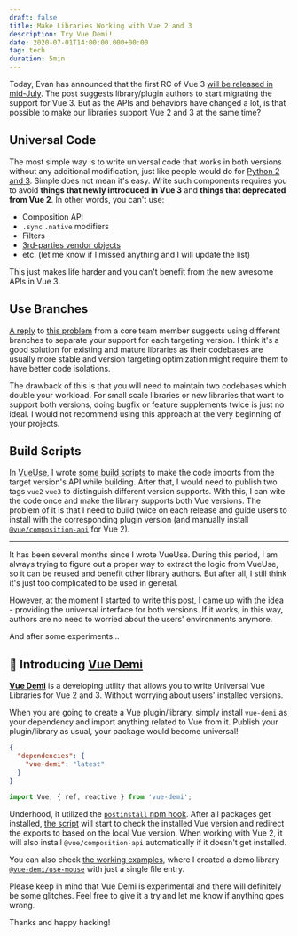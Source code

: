 ```yaml
---
draft: false
title: Make Libraries Working with Vue 2 and 3
description: Try Vue Demi!
date: 2020-07-01T14:00:00.000+00:00
tag: tech
duration: 5min
---
```


Today, Evan has announced that the first RC of Vue 3 [will be released in mid-July](https://github.com/vuejs/rfcs/issues/183). The post suggests library/plugin authors to start migrating the support for Vue 3. But as the APIs and behaviors have changed a lot, is that possible to make our libraries support Vue 2 and 3 at the same time?

## Universal Code

The most simple way is to write universal code that works in both versions without any additional modification, just like people would do for [Python 2 and 3](https://python-future.org/compatible_idioms.html). Simple does not mean it's easy. Write such components requires you to avoid **things that newly introduced in Vue 3** and **things that deprecated from Vue 2**. In other words, you can't use:

- Composition API
- `.sync` `.native` modifiers
- Filters
- [3rd-parties vendor objects](/posts/vue-3-notes#-use-markraw-for-vendor-objects)
- etc. (let me know if I missed anything and I will update the list)

This just makes life harder and you can't benefit from the new awesome APIs in Vue 3.

## Use Branches

[A reply](https://github.com/vuejs/rfcs/issues/183#issuecomment-652134760) to [this problem](https://github.com/vuejs/rfcs/issues/183#issuecomment-651944231) from a core team member suggests using different branches to separate your support for each targeting version. I think it's a good solution for existing and mature libraries as their codebases are usually more stable and version targeting optimization might require them to have better code isolations.

The drawback of this is that you will need to maintain two codebases which double your workload. For small scale libraries or new libraries that want to support both versions, doing bugfix or feature supplements twice is just no ideal. I would not recommend using this approach at the very beginning of your projects.

## Build Scripts

In [VueUse](https://github.com/antfu/vueuse), I wrote [some build scripts](https://github.com/antfu/vueuse/tree/master/scripts) to make the code imports from the target version's API while building. After that, I would need to publish two tags `vue2` `vue3` to distinguish different version supports. With this, I can wite the code once and make the library supports both Vue versions. The problem of it is that I need to build twice on each release and guide users to install with the corresponding plugin version (and manually install [`@vue/composition-api`](https://github.com/vuejs/composition-api) for Vue 2).

---

It has been several months since I wrote VueUse. During this period, I am always trying to figure out a proper way to extract the logic from VueUse, so it can be reused and benefit other library authors. But after all, I still think it's just too complicated to be used in general.

However, at the moment I started to write this post, I came up with the idea - providing the universal interface for both versions. If it works, in this way, authors are no need to worried about the users' environments anymore.

And after some experiments...

## 🎩 Introducing [Vue Demi](https://github.com/antfu/vue-demi)

[**Vue Demi**](https://github.com/antfu/vue-demi) is a developing utility that allows you to write Universal Vue Libraries for Vue 2 and 3. Without worrying about users' installed versions.

When you are going to create a Vue plugin/library, simply install `vue-demi` as your dependency and import anything related to Vue from it. Publish your plugin/library as usual, your package would become universal!

```json
{
  "dependencies": {
    "vue-demi": "latest"
  }
}
```

```ts
import Vue, { ref, reactive } from 'vue-demi';
```

Underhood, it utilized the [`postinstall` npm hook](https://docs.npmjs.com/misc/scripts). After all packages get installed, [the script](https://github.com/antfu/vue-demi/blob/master/scripts/postinstall.js) will start to check the installed Vue version and redirect the exports to based on the local Vue version. When working with Vue 2, it will also install `@vue/composition-api` automatically if it doesn't get installed.

You can also check [the working examples](https://github.com/antfu/vue-demi/tree/master/examples), where I created a demo library [`@vue-demi/use-mouse`](https://github.com/antfu/vue-demi/blob/master/examples/%40vue-demi/use-mouse/src/index.ts) with just a single file entry.

Please keep in mind that Vue Demi is experimental and there will definitely be some glitches. Feel free to give it a try and let me know if anything goes wrong.

Thanks and happy hacking!
